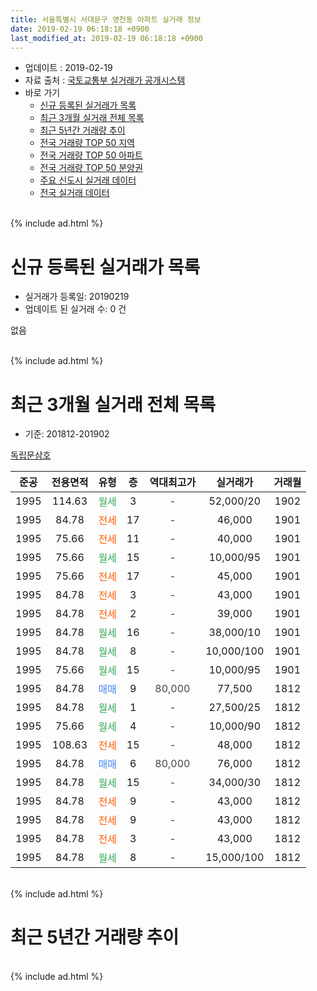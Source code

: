 ```yaml
---
title: 서울특별시 서대문구 영천동 아파트 실거래 정보
date: 2019-02-19 06:18:18 +0900
last_modified_at: 2019-02-19 06:18:18 +0900
---
```


* 업데이트 : 2019-02-19
* 자료 출처 : [국토교통부 실거래가 공개시스템](http://rt.molit.go.kr)
* 바로 가기
    * [신규 등록된 실거래가 목록](#신규-등록된-실거래가-목록)
    * [최근 3개월 실거래 전체 목록](#최근-3개월-실거래-전체-목록)
    * [최근 5년간 거래량 추이](#최근-5년간-거래량-추이)
    * [전국 거래량 TOP 50 지역](https://inasie.github.io/apt-trade-info/최근-3개월-전국에서-가장-거래가-많이-발생한-지역)
    * [전국 거래량 TOP 50 아파트](https://inasie.github.io/apt-trade-info/최근-3개월-전국에서-가장-거래가-많이-발생한-아파트)
    * [전국 거래량 TOP 50 분양권](https://inasie.github.io/apt-trade-info/최근-3개월-전국에서-가장-거래가-많이-발생한-분양권)
    * [주요 신도시 실거래 데이터](https://inasie.github.io/apt-trade-info/주요-신도시)
    * [전국 실거래 데이터](https://inasie.github.io/apt-trade-info/전국)
<br>
{% include ad.html %}
<br>

# 신규 등록된 실거래가 목록
* 실거래가 등록일: 20190219
* 업데이트 된 실거래 수: 0 건

없음

<br>
{% include ad.html %}
<br>

# 최근 3개월 실거래 전체 목록
* 기준: 201812-201902


[독립문삼호](https://search.naver.com/search.naver?query=%EC%84%9C%EC%9A%B8%ED%8A%B9%EB%B3%84%EC%8B%9C+%EC%84%9C%EB%8C%80%EB%AC%B8%EA%B5%AC+%EC%98%81%EC%B2%9C%EB%8F%99+%EB%8F%85%EB%A6%BD%EB%AC%B8%EC%82%BC%ED%98%B8)

|준공|전용면적|유형|층|역대최고가|실거래가|거래월|
|:---:|:---:|:---:|:---:|:---:|:---:|:---:|
|1995|114.63|<span style="color:#34a853">월세</span>|3|<span style="color:#444444">-</span>|52,000/20|1902|
|1995|84.78|<span style="color:#ff5a00">전세</span>|17|<span style="color:#444444">-</span>|46,000|1901|
|1995|75.66|<span style="color:#ff5a00">전세</span>|11|<span style="color:#444444">-</span>|40,000|1901|
|1995|75.66|<span style="color:#34a853">월세</span>|15|<span style="color:#444444">-</span>|10,000/95|1901|
|1995|75.66|<span style="color:#ff5a00">전세</span>|17|<span style="color:#444444">-</span>|45,000|1901|
|1995|84.78|<span style="color:#ff5a00">전세</span>|3|<span style="color:#444444">-</span>|43,000|1901|
|1995|84.78|<span style="color:#ff5a00">전세</span>|2|<span style="color:#444444">-</span>|39,000|1901|
|1995|84.78|<span style="color:#34a853">월세</span>|16|<span style="color:#444444">-</span>|38,000/10|1901|
|1995|84.78|<span style="color:#34a853">월세</span>|8|<span style="color:#444444">-</span>|10,000/100|1901|
|1995|75.66|<span style="color:#34a853">월세</span>|15|<span style="color:#444444">-</span>|10,000/95|1901|
|1995|84.78|<span style="color:#4285f3">매매</span>|9|<span style="color:#444444">80,000</span>|77,500|1812|
|1995|84.78|<span style="color:#34a853">월세</span>|1|<span style="color:#444444">-</span>|27,500/25|1812|
|1995|75.66|<span style="color:#34a853">월세</span>|4|<span style="color:#444444">-</span>|10,000/90|1812|
|1995|108.63|<span style="color:#ff5a00">전세</span>|15|<span style="color:#444444">-</span>|48,000|1812|
|1995|84.78|<span style="color:#4285f3">매매</span>|6|<span style="color:#444444">80,000</span>|76,000|1812|
|1995|84.78|<span style="color:#34a853">월세</span>|15|<span style="color:#444444">-</span>|34,000/30|1812|
|1995|84.78|<span style="color:#ff5a00">전세</span>|9|<span style="color:#444444">-</span>|43,000|1812|
|1995|84.78|<span style="color:#ff5a00">전세</span>|9|<span style="color:#444444">-</span>|43,000|1812|
|1995|84.78|<span style="color:#ff5a00">전세</span>|3|<span style="color:#444444">-</span>|43,000|1812|
|1995|84.78|<span style="color:#34a853">월세</span>|8|<span style="color:#444444">-</span>|15,000/100|1812|


<br>
{% include ad.html %}
<br>

# 최근 5년간 거래량 추이


<div style="width:100%;">
    <canvas id="deal_progress" height="200"></canvas>
</div>

<script>
new Chart(document.getElementById("deal_progress"), {
    type: 'line',
    data: {
        labels: ['201402','201403','201404','201405','201406','201407','201408','201409','201410','201411','201412','201501','201502','201503','201504','201505','201506','201507','201508','201509','201510','201511','201512','201601','201602','201603','201604','201605','201606','201607','201608','201609','201610','201611','201612','201701','201702','201703','201704','201705','201706','201707','201708','201709','201710','201711','201712','201801','201802','201803','201804','201805','201806','201807','201808','201809','201810','201811','201812','201901','201902'],
        datasets: [{
            label: '매매',
            pointRadius: 1,
            data: [3, 4, 2, 3, 3, 7, 4, 6, 6, 4, 3, 5, 8, 11, 5, 4, 14, 4, 4, 4, 9, 8, 5, 2, 3, 5, 9, 5, 5, 9, 9, 10, 8, 3, 3, 3, 7, 6, 6, 8, 5, 2, 8, 3, 0, 6, 4, 7, 6, 6, 3, 3, 1, 5, 6, 3, 1, 1, 2, 0, 0],
            borderColor: "rgba(255, 201, 14, 1)",
            backgroundColor: "rgba(255, 201, 14, 0.5)",
            fill: false,
            lineTension: 0
        },{
            label: '전월세',
            pointRadius: 1,
            data: [13, 3, 7, 4, 7, 10, 1, 9, 11, 10, 5, 6, 7, 7, 6, 7, 9, 4, 3, 3, 9, 7, 6, 10, 7, 9, 5, 4, 3, 4, 2, 1, 11, 6, 5, 5, 7, 17, 4, 8, 7, 5, 11, 9, 0, 4, 6, 5, 9, 6, 5, 6, 2, 7, 5, 6, 5, 5, 8, 9, 1],
            borderColor: "rgba(0, 141, 185, 1)",
            backgroundColor: "rgba(0, 141, 185, 0.5)",
            fill: false,
            lineTension: 0
        }
        ]
    },
    options: {
        responsive: true,
        title: {
            display: false
        },
        tooltips: {
            mode: 'index',
            intersect: false
        },
        hover: {
            mode: 'nearest',
            intersect: true
        },
        scales: {
            xAxes: [{
                display: true,
                scaleLabel: {
                    display: true,
                    labelString: '년/월'
                }
            }],
            yAxes: [{
                display: true,
                ticks: {
                    suggestedMin: 0,
                },
                scaleLabel: {
                    display: true,
                    labelString: '실거래 수'
                }
            }]
        }
    }
});

</script>


<br>
{% include ad.html %}
<br>

